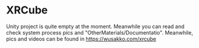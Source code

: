 # XRCube
Unity project is quite empty at the moment. Meanwhile you can read and check system process pics and "OtherMaterials/Documentatio". Meanwhile, pics and videos can be found in https://wusakko.com/xrcube
